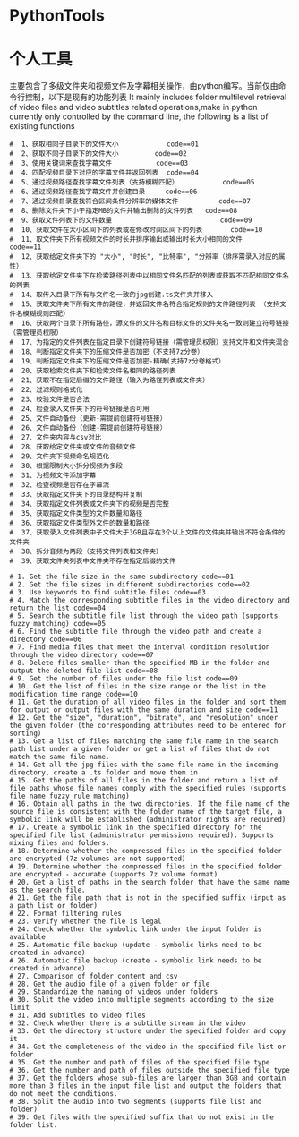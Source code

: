 # PythonTools
个人工具
=======


主要包含了多级文件夹和视频文件及字幕相关操作，由python编写。当前仅由命令行控制，以下是现有的功能列表
It mainly includes folder multilevel retrieval of video files and video subtitles related operations,make in python currently only controlled by the command line, 
the following is a list of existing functions

    #  1、获取相同子目录下的文件大小            code==01
    #  2、获取不同子目录下的文件大小         code==02
    #  3、使用关键词来查找字幕文件           code==03
    #  4、匹配视频目录下对应的字幕文件并返回列表  code==04
    #  5、通过视频路径查找字幕文件列表（支持模糊匹配）           code==05
    #  6、通过视频路径查找字幕文件并创建目录     code==06
    #  7、通过视频目录查找符合区间条件分辨率的媒体文件          code==07
    #  8、删除文件夹下小于指定MB的文件并输出删除的文件列表   code==08
    #  9、获取文件列表下的文件数量                           code==09
    #  10、获取文件在大小区间下的列表或在修改时间区间下的列表       code==10
    #  11、取文件夹下所有视频文件的时长并排序输出或输出时长大小相同的文件            code==11
    #  12、获取给定文件夹下的 "大小", "时长", "比特率", "分辨率（排序需录入对应的属性）
    #  13、获取给定文件夹下在检索路径列表中以相同文件名匹配的列表或获取不匹配相同文件名的列表
    #  14、取传入目录下所有与文件名一致的jpg创建.ts文件夹并移入
    #  15、获取文件夹下所有文件的路径，并返回文件名符合指定规则的文件路径列表 （支持文件名模糊规则匹配）
    #  16、获取两个目录下所有路径，源文件的文件名和目标文件的文件夹名一致则建立符号链接（需管理员权限）
    #  17、为指定的文件列表在指定目录下创建符号链接（需管理员权限）支持文件和文件夹混合
    #  18、判断指定文件夹下的压缩文件是否加密（不支持7z分卷）
    #  19、判断指定文件夹下的压缩文件是否加密-精确(支持7z分卷格式）
    #  20、获取检索文件夹下和检索文件名相同的路径列表
    #  21、获取不在指定后缀的文件路径（输入为路径列表或文件夹）
    #  22、过滤规则格式化
    #  23、校验文件是否合法
    #  24、检查录入文件夹下的符号链接是否可用
    #  25、文件自动备份（更新-需提前创建符号链接）
    #  26、文件自动备份（创建-需提前创建符号链接）
    #  27、文件夹内容与csv对比
    #  28、获取给定文件夹或文件的音频文件
    #  29、文件夹下视频命名规范化
    #  30、根据限制大小拆分视频为多段
    #  31、为视频文件添加字幕
    #  32、检查视频是否存在字幕流
    #  33、获取指定文件夹下的目录结构并复制
    #  34、获取指定文件列表或文件夹下的视频是否完整
    #  35、获取指定文件类型的文件数量和路径
    #  36、获取指定文件类型外文件的数量和路径
    #  37、获取录入文件列表中子文件大于3GB且存在3个以上文件的文件夹并输出不符合条件的文件夹
    #  38、拆分音频为两段（支持文件列表和文件夹）
    #  39、获取文件夹列表中文件夹不存在指定后缀的文件
    
    # 1. Get the file size in the same subdirectory code==01
	# 2. Get the file sizes in different subdirectories code==02
	# 3. Use keywords to find subtitle files code==03
	# 4. Match the corresponding subtitle files in the video directory and return the list code==04
	# 5. Search the subtitle file list through the video path (supports fuzzy matching) code==05
	# 6. Find the subtitle file through the video path and create a directory code==06
	# 7. Find media files that meet the interval condition resolution through the video directory code==07
	# 8. Delete files smaller than the specified MB in the folder and output the deleted file list code==08
	# 9. Get the number of files under the file list code==09
	# 10. Get the list of files in the size range or the list in the modification time range code==10
	# 11. Get the duration of all video files in the folder and sort them for output or output files with the same duration and size code==11
	# 12. Get the "size", "duration", "bitrate", and "resolution" under the given folder (the corresponding attributes need to be entered for sorting)
	# 13. Get a list of files matching the same file name in the search path list under a given folder or get a list of files that do not match the same file name.
	# 14. Get all the jpg files with the same file name in the incoming directory, create a .ts folder and move them in
	# 15. Get the paths of all files in the folder and return a list of file paths whose file names comply with the specified rules (supports file name fuzzy rule matching)
	# 16. Obtain all paths in the two directories. If the file name of the source file is consistent with the folder name of the target file, a symbolic link will be established (administrator rights are required)
	# 17. Create a symbolic link in the specified directory for the specified file list (administrator permissions required). Supports mixing files and folders.
	# 18. Determine whether the compressed files in the specified folder are encrypted (7z volumes are not supported)
	# 19. Determine whether the compressed files in the specified folder are encrypted - accurate (supports 7z volume format)
	# 20. Get a list of paths in the search folder that have the same name as the search file.
	# 21. Get the file path that is not in the specified suffix (input as a path list or folder)
	# 22. Format filtering rules
	# 23. Verify whether the file is legal
	# 24. Check whether the symbolic link under the input folder is available
	# 25. Automatic file backup (update - symbolic links need to be created in advance)
	# 26. Automatic file backup (create - symbolic link needs to be created in advance)
	# 27. Comparison of folder content and csv
	# 28. Get the audio file of a given folder or file
	# 29. Standardize the naming of videos under folders
	# 30. Split the video into multiple segments according to the size limit
	# 31. Add subtitles to video files
	# 32. Check whether there is a subtitle stream in the video
	# 33. Get the directory structure under the specified folder and copy it
	# 34. Get the completeness of the video in the specified file list or folder
	# 35. Get the number and path of files of the specified file type
	# 36. Get the number and path of files outside the specified file type
	# 37. Get the folders whose sub-files are larger than 3GB and contain more than 3 files in the input file list and output the folders that do not meet the conditions.
	# 38. Split the audio into two segments (supports file list and folder)
	# 39. Get files with the specified suffix that do not exist in the folder list.


  
